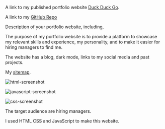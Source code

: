 A link to my published portfolio website [Duck Duck Go](moyoadewusi.dev).

A link to my [GitHub Repo](https://github.com/Ruddoll/T1A2-Portfolio)

Description of your portfolio website, including,

The purpose of my portfolio website is to provide a platform to showcase my relevant skills and experience, my personality, and to make it easier for hiring managers to find me.

The website has a blog, dark mode, links to my social media and past projects.

My [sitemap](./sitemap.xml).

![html-screenshot](./img/html-screenshot.png)

![javascript-screenshot](./img/javascipt-screenshot.png)

![css-screenshot](./img/css-screenshot.png)

The target audience are hiring managers.

I used HTML CSS and JavaScript to make this website.